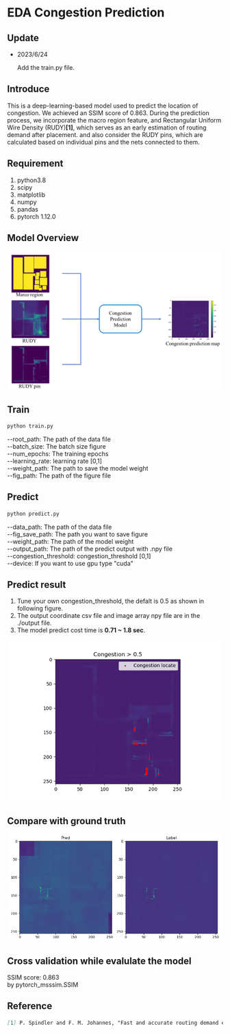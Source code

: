 # EDA Congestion Prediction
## Update
- 2023/6/24

  Add the train.py file.
## Introduce
This is a deep-learning-based model used to predict the location of congestion. We achieved an SSIM score of 0.863. During the prediction process, we incorporate the macro region feature, and Rectangular Uniform Wire Density (RUDY)**[1]**, which serves as an early estimation of routing demand after placement. and also consider the RUDY pins, which are calculated based on individual pins and the nets connected to them.
## Requirement
1. python3.8
2. scipy
3. matplotlib
4. numpy
5. pandas
6. pytorch 1.12.0
## Model Overview
![image](https://github.com/ycchen218/EDA-Congestion-Prediction/blob/master/git_image/Congestion_overview.png)
## Train
```markdown
python train.py
```
--root_path: The path of the data file <br>
--batch_size: The batch size figure <br>
--num_epochs: The training epochs <br>
--learning_rate: learning rate [0,1] <br>
--weight_path: The path to save the model weight <br>
--fig_path: The path of the figure file <br>
## Predict
```markdown
python predict.py
```
--data_path: The path of the data file <br>
--fig_save_path: The path you want to save figure <br>
--weight_path: The path of the model weight <br>
--output_path: The path of the predict output with .npy file <br>
--congestion_threshold: congestion_threshold [0,1] <br>
--device: If you want to use gpu type "cuda" <br>
## Predict result
1. Tune your own congestion_threshold, the defalt is 0.5 as shown in following figure.
2. The output coordinate csv file and image array npy file are in the ./output file.
3. The model predict cost time is **0.71 ~ 1.8 sec**.

![image](https://github.com/ycchen218/EDA-Congestion-Prediction/blob/master/save_img/congestion_0.5.png)
## Compare with ground truth
![image](https://github.com/ycchen218/EDA-Congestion-Prediction/blob/master/git_image/compare1.png)
## Cross validation while evalulate the model
SSIM score: 0.863 <br>
by pytorch_msssim.SSIM
## Reference
```markdown
[1] P. Spindler and F. M. Johannes, "Fast and accurate routing demand estimation for efficient routability-driven placement," *Design, Automation & Test in Europe Conference & Exhibition*, pp. 1-6, 2007.
```
